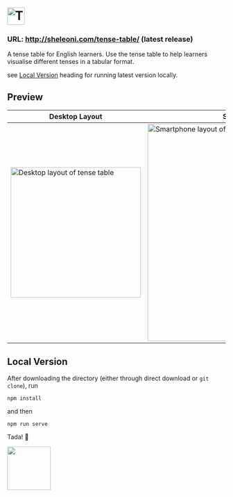 # <img src="https://user-images.githubusercontent.com/85994674/190958864-35ebf452-5eb6-4f1d-907b-4bfb29b15ce2.png" height="40px" alt="Tense Table Title in Rainbow">

### URL: http://sheleoni.com/tense-table/ (latest release)



A tense table for English learners. Use the tense table to help learners visualise different tenses in a tabular format.


see [Local Version](#local-version) heading for running latest version locally.

## Preview

| Desktop Layout | Smartphone Layout |
| ------------- | ------------- |
|<img src="https://user-images.githubusercontent.com/85994674/189464590-48ffb34e-ef97-4524-bccb-69d3eb7a1c59.png" height="300px" alt="Desktop layout of tense table"> | <img src="https://user-images.githubusercontent.com/85994674/189464596-81b729f8-96ec-4cd2-87e2-651f154b70f8.png" height="500px" alt="Smartphone layout of tense table"> |

## <a name="local-version">Local Version</a>
After downloading the directory (either through direct download or `git clone`), run

``` 
npm install
```


and then 

```
npm run serve
```
Tada! 🎉

<img src="https://user-images.githubusercontent.com/85994674/190958729-a569361a-e817-40f1-91b0-fb33bdcd8c3c.png" height="100px">

